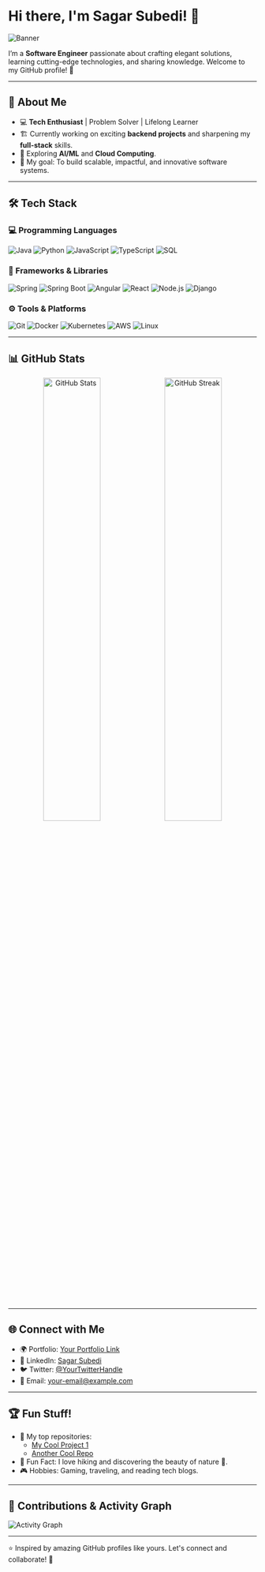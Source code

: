 # Hi there, I'm Sagar Subedi! 👋

![Banner](https://your-banner-image-link.com) <!-- Replace with a cool banner -->

I’m a **Software Engineer** passionate about crafting elegant solutions, learning cutting-edge technologies, and sharing knowledge. Welcome to my GitHub profile! 🚀

---

## 🌟 About Me
- 💻 **Tech Enthusiast** | Problem Solver | Lifelong Learner  
- 🏗️ Currently working on exciting **backend projects** and sharpening my **full-stack** skills.  
- 📘 Exploring **AI/ML** and **Cloud Computing**.  
- 🎯 My goal: To build scalable, impactful, and innovative software systems.  

---

## 🛠️ Tech Stack

### 💻 Programming Languages
![Java](https://img.shields.io/badge/Java-ED8B00?style=for-the-badge&logo=java&logoColor=white)
![Python](https://img.shields.io/badge/Python-3670A0?style=for-the-badge&logo=python&logoColor=ffdd54)
![JavaScript](https://img.shields.io/badge/JavaScript-323330?style=for-the-badge&logo=javascript&logoColor=F7DF1E)
![TypeScript](https://img.shields.io/badge/TypeScript-007ACC?style=for-the-badge&logo=typescript&logoColor=white)
![SQL](https://img.shields.io/badge/SQL-CC2927?style=for-the-badge&logo=microsoft-sql-server&logoColor=white)

### 🚀 Frameworks & Libraries
![Spring](https://img.shields.io/badge/Spring-6DB33F?style=for-the-badge&logo=spring&logoColor=white)
![Spring Boot](https://img.shields.io/badge/SpringBoot-6DB33F?style=flat-square&logo=Spring&logoColor=white)
![Angular](https://img.shields.io/badge/-Angular-DD0031?style=flat-square&logo=angular&logoColor=white)
![React](https://img.shields.io/badge/React-20232A?style=for-the-badge&logo=react&logoColor=61DAFB)
![Node.js](https://img.shields.io/badge/Node.js-339933?style=for-the-badge&logo=node-dot-js&logoColor=white)
![Django](https://img.shields.io/badge/Django-092E20?style=for-the-badge&logo=django&logoColor=white)

### ⚙️ Tools & Platforms
![Git](https://img.shields.io/badge/Git-F05032?style=for-the-badge&logo=git&logoColor=white)
![Docker](https://img.shields.io/badge/Docker-2496ED?style=for-the-badge&logo=docker&logoColor=white)
![Kubernetes](https://img.shields.io/badge/Kubernetes-326CE5?style=for-the-badge&logo=kubernetes&logoColor=white)
![AWS](https://img.shields.io/badge/AWS-232F3E?style=for-the-badge&logo=amazon-aws&logoColor=white)
![Linux](https://img.shields.io/badge/Linux-FCC624?style=for-the-badge&logo=linux&logoColor=black)

---

## 📊 GitHub Stats

<div align="center">
  <img src="https://github-readme-stats.vercel.app/api?username=sagar-subedi&show_icons=true&theme=radical" alt="GitHub Stats" width="48%" />
  <img src="https://github-readme-streak-stats.herokuapp.com/?user=sagar-subedi&theme=radical" alt="GitHub Streak" width="48%" />
</div>

---

## 🌐 Connect with Me
- 🌍 Portfolio: [Your Portfolio Link](https://your-portfolio-link.com)
- 💬 LinkedIn: [Sagar Subedi](https://www.linkedin.com/in/sagar-subedi-a55671190/)
- 🐦 Twitter: [@YourTwitterHandle](https://twitter.com/sagar0subedi)
- 📧 Email: [your-email@example.com](mailto:sagarxic@example.com)

---

## 🏆 Fun Stuff!
- 📌 My top repositories:
    - [My Cool Project 1](https://github.com/your-repo-link)  
    - [Another Cool Repo](https://github.com/another-repo)  
- 🌱 Fun Fact: I love hiking and discovering the beauty of nature 🌄.  
- 🎮 Hobbies: Gaming, traveling, and reading tech blogs.  

---

## 🎨 Contributions & Activity Graph

![Activity Graph](https://github-readme-activity-graph.cyclic.app/graph?username=sagar-subedi&theme=radical)

---

⭐️ Inspired by amazing GitHub profiles like yours. Let's connect and collaborate! 🌟
